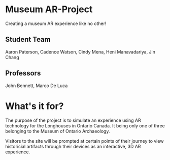# Museum AR-Project
Creating a museum AR experience like no other!

## Student Team
Aaron Paterson,
Cadence Watson,
Cindy Mena,
Heni Manavadariya,
Jin Chang

## Professors
John Bennett,
Marco De Luca


# What's it for?
The purpose of the project is to simulate an experience using AR technology for the Longhouses in Ontario Canada. It being only one of three belonging to the Museum of Ontario Archaeology. 

Visitors to the site will be prompted at certain points of their journey to view historicial artifacts through their devices as an interactive, 3D AR experience.

